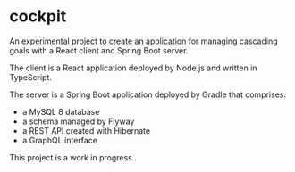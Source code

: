 # cockpit
An experimental project to create an application for managing cascading goals with a React client and Spring Boot server.

The client is a React application deployed by Node.js and written in TypeScript.

The server is a Spring Boot application deployed by Gradle that comprises:

* a MySQL 8 database
* a schema managed by Flyway
* a REST API created with Hibernate
* a GraphQL interface

This project is a work in progress.
